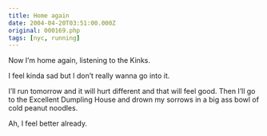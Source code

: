 ```yaml
---
title: Home again
date: 2004-04-20T03:51:00.000Z
original: 000169.php
tags: [nyc, running]
---
```


Now I’m home again, listening to the Kinks.

I feel kinda sad but I don’t really wanna go into it.

I’ll run tomorrow and it will hurt different and that will feel good. Then I’ll go to the Excellent Dumpling House and drown my sorrows in a big ass bowl of cold peanut noodles.

Ah, I feel better already.
